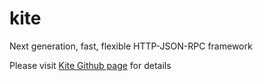 # kite
Next generation, fast, flexible HTTP-JSON-RPC framework

Please visit [Kite Github page](https://github.com/kite-js/kite) for details